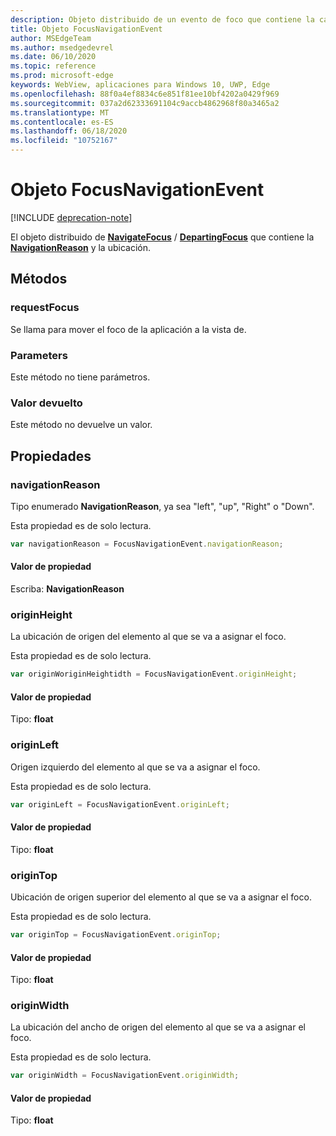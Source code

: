 ```yaml
---
description: Objeto distribuido de un evento de foco que contiene la causa y la ubicación de navegación.
title: Objeto FocusNavigationEvent
author: MSEdgeTeam
ms.author: msedgedevrel
ms.date: 06/10/2020
ms.topic: reference
ms.prod: microsoft-edge
keywords: WebView, aplicaciones para Windows 10, UWP, Edge
ms.openlocfilehash: 88f0a4ef8834c6e851f81ee10bf4202a0429f969
ms.sourcegitcommit: 037a2d62333691104c9accb4862968f80a3465a2
ms.translationtype: MT
ms.contentlocale: es-ES
ms.lasthandoff: 06/18/2020
ms.locfileid: "10752167"
---
```

# Objeto FocusNavigationEvent  

[!INCLUDE [deprecation-note](../includes/deprecation-note.md)]  

El objeto distribuido de [**NavigateFocus**](../webview.md#navigatefocus) / [**DepartingFocus**](../webview.md#departingfocus) que contiene la [**NavigationReason**](#navigationreason) y la ubicación.  

## Métodos  

### requestFocus  

Se llama para mover el foco de la aplicación a la vista de.  

### Parameters  

Este método no tiene parámetros.  

### Valor devuelto  

Este método no devuelve un valor.  

## Propiedades  

### navigationReason  

Tipo enumerado **NavigationReason**, ya sea "left", "up", "Right" o "Down".  

Esta propiedad es de solo lectura.  

```javascript
var navigationReason = FocusNavigationEvent.navigationReason;
```  

#### Valor de propiedad  

Escriba: **NavigationReason**  

### originHeight  

La ubicación de origen del elemento al que se va a asignar el foco.  

Esta propiedad es de solo lectura.  

```javascript
var originWoriginHeightidth = FocusNavigationEvent.originHeight;
```  

#### Valor de propiedad  

Tipo: **float**  

### originLeft  

Origen izquierdo del elemento al que se va a asignar el foco.  

Esta propiedad es de solo lectura.  

```javascript
var originLeft = FocusNavigationEvent.originLeft;
```  

#### Valor de propiedad  

Tipo: **float**  

### originTop  

Ubicación de origen superior del elemento al que se va a asignar el foco.  

Esta propiedad es de solo lectura.  

```javascript
var originTop = FocusNavigationEvent.originTop;
```  

#### Valor de propiedad  

Tipo: **float**  

### originWidth  

La ubicación del ancho de origen del elemento al que se va a asignar el foco.  

Esta propiedad es de solo lectura.  

```javascript
var originWidth = FocusNavigationEvent.originWidth;
```  

#### Valor de propiedad  

Tipo: **float**  
